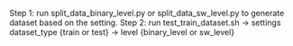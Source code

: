 Step 1: run split_data_binary_level.py or split_data_sw_level.py to generate dataset based on the setting.
Step 2: run test_train_dataset.sh
        -> settings dataset_type {train or test}
        -> level {binary_level or sw_level}
        

